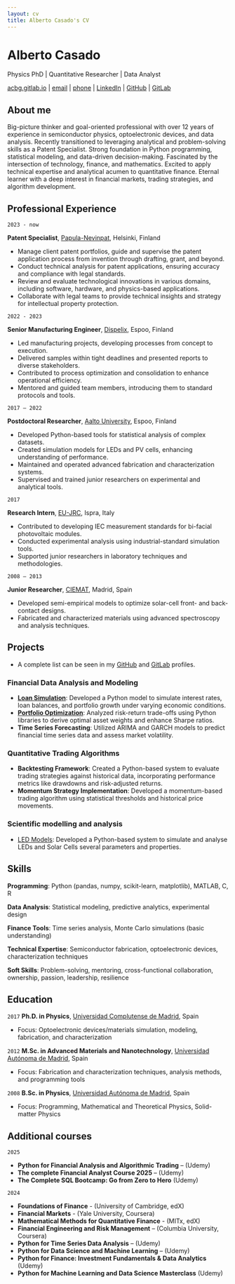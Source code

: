 ```yaml
---
layout: cv
title: Alberto Casado's CV
---
```

# Alberto Casado
Physics PhD | Quantitative Researcher | Data Analyst

<div id="webaddress">
  <a href="http://acbg.gitlab.io/">acbg.gitlab.io</a>
  | <a href="mailto:casado.alberto@gmail.com">email</a>
  | <a href="tel:+358503088737">phone</a>
  | <a href="https://linkedin.com/in/acbgg">LinkedIn</a>
  | <a href="https://github.com/acbg">GitHub</a>
  | <a href="https://gitlab.com/acbg">GitLab</a>
</div>


## About me

Big-picture thinker and goal-oriented professional with over 12 years of experience in semiconductor physics, optoelectronic devices, and data analysis.
Recently transitioned to leveraging analytical and problem-solving skills as a Patent Specialist.
Strong foundation in Python programming, statistical modeling, and data-driven decision-making.
Fascinated by the intersection of technology, finance, and mathematics.
Excited to apply technical expertise and analytical acumen to quantitative finance.
Eternal learner with a deep interest in financial markets, trading strategies, and algorithm development.

## Professional Experience

`2023 - now`
<!-- `Nov 2023 - now` -->
__Patent Specialist__, [Papula-Nevinpat](https://www.papula-nevinpat.com), Helsinki, Finland

- Manage client patent portfolios, guide and supervise the patent application process from invention through drafting, grant, and beyond.
- Conduct technical analysis for patent applications, ensuring accuracy and compliance with legal standards.
- Review and evaluate technological innovations in various domains, including software, hardware, and physics-based applications.
- Collaborate with legal teams to provide technical insights and strategy for intellectual property protection.

`2022 - 2023`
<!-- `Apr 2022 - Oct 2023` -->
__Senior Manufacturing Engineer__, [Dispelix](https://www.dispelix.com), Espoo, Finland

- Led manufacturing projects, developing processes from concept to execution.
- Delivered samples within tight deadlines and presented reports to diverse stakeholders.
- Contributed to process optimization and consolidation to enhance operational efficiency.
- Mentored and guided team members, introducing them to standard protocols and tools.

`2017 – 2022`
<!-- `Nov 2017 – Mar 2022` -->
__Postdoctoral Researcher__, [Aalto University](https://www.aalto.fi), Espoo, Finland

- Developed Python-based tools for statistical analysis of complex datasets.
- Created simulation models for LEDs and PV cells, enhancing understanding of performance.
- Maintained and operated advanced fabrication and characterization systems.
- Supervised and trained junior researchers on experimental and analytical tools.

`2017`
<!-- `May 2017 – Oct 2017` -->
__Research Intern__, [EU-JRC](https://joint-research-centre.ec.europa.eu/index_en), Ispra, Italy

- Contributed to developing IEC measurement standards for bi-facial photovoltaic modules.
- Conducted experimental analysis using industrial-standard simulation tools.
- Supported junior researchers in laboratory techniques and methodologies.

`2008 – 2013`
<!-- `Sep 2008 – Sep 2013` -->
__Junior Researcher__, [CIEMAT](https://www.ciemat.es), Madrid, Spain

- Developed semi-empirical models to optimize solar-cell front- and back-contact designs.
- Fabricated and characterized materials using advanced spectroscopy and analysis techniques.

## Projects

- A complete list can be seen in my [GitHub](https://github.com/acbg/) and [GitLab](https://gitlab.com/acbg/) profiles.

### Financial Data Analysis and Modeling

- **[Loan Simulation](https://github.com/acbg/loan_simulations)**: Developed a Python model to simulate interest rates, loan balances, and portfolio growth under varying economic conditions.
- **[Portfolio Optimization](https://github.com/acbg/portfolio_optimization)**: Analyzed risk-return trade-offs using Python libraries to derive optimal asset weights and enhance Sharpe ratios.
- **Time Series Forecasting**: Utilized ARIMA and GARCH models to predict financial time series data and assess market volatility.

### Quantitative Trading Algorithms

- **Backtesting Framework**: Created a Python-based system to evaluate trading strategies against historical data, incorporating performance metrics like drawdowns and risk-adjusted returns.
- **Momentum Strategy Implementation**: Developed a momentum-based trading algorithm using statistical thresholds and historical price movements.

### Scientific modelling and analysis

- [LED Models](https://gitlab.com/acbg/led-model/): Developed a Python-based system to simulate and analyse LEDs and Solar Cells several parameters and properties.


## Skills

**Programming**: Python (pandas, numpy, scikit-learn, matplotlib), MATLAB, C, R

**Data Analysis**: Statistical modeling, predictive analytics, experimental design

**Finance Tools**: Time series analysis, Monte Carlo simulations (basic understanding)

**Technical Expertise**: Semiconductor fabrication, optoelectronic devices, characterization techniques

**Soft Skills**: Problem-solving, mentoring, cross-functional collaboration, ownership, passion, leadership, resilience


## Education

`2017`
__Ph.D. in Physics__, [Universidad Complutense de Madrid](https://www.ucm.es), Spain

- Focus: Optoelectronic devices/materials simulation, modeling, fabrication, and characterization

`2012`
__M.Sc. in Advanced Materials and Nanotechnology__, [Universidad Autónoma de Madrid](https://www.uam.es), Spain

- Focus: Fabrication and characterization techniques, analysis methods, and programming tools

`2008`
__B.Sc. in Physics__, [Universidad Autónoma de Madrid](https://www.uam.es), Spain
- Focus: Programming, Mathematical and Theoretical Physics, Solid-matter Physics

## Additional courses

`2025`
- __Python for Financial Analysis and Algorithmic Trading__ – (Udemy)
- __The complete Financial Analyst Course 2025__ – (Udemy)
- __The Complete SQL Bootcamp: Go from Zero to Hero__ (Udemy)

`2024`
- __Foundations of Finance__ - (University of Cambridge, edX)
- __Financial Markets__ - (Yale University, Coursera)
- __Mathematical Methods for Quantitative Finance__ - (MITx, edX)
- __Financial Engineering and Risk Management__ – (Columbia University, Coursera)
- __Python for Time Series Data Analysis__ – (Udemy)
- __Python for Data Science and Machine Learning__ – (Udemy)
- __Python for Finance: Investment Fundamentals & Data Analytics__ (Udemy)
- __Python for Machine Learning and Data Science Masterclass__ (Udemy)

<!-- ## Job application summary -->
<!--  -->
<!-- As a seasoned physicist with a rich background in data analysis, programming, and research, I am eager to transition into a quantitative finance role. -->
<!-- My 12+ years of experience in technical problem-solving and statistical modeling, combined with recent legal and technical analysis expertise as a Patent Specialist, equip me to tackle complex challenges in financial markets. -->
<!-- Proficient in Python, statistical tools, and data-driven decision-making, I am passionate about applying my analytical mindset to develop innovative trading strategies and financial models. -->
<!-- I bring a commitment to excellence, a curiosity for learning, and a strong drive to contribute to the dynamic world of quantitative finance. -->

<!-- ### Footer

Last updated: May 2013 -->


